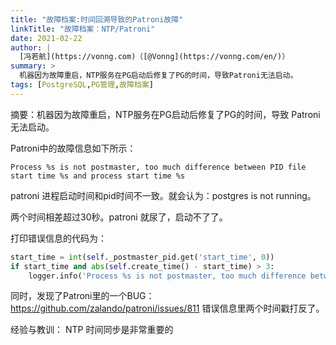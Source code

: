 ```yaml
---
title: "故障档案:时间回溯导致的Patroni故障"
linkTitle: "故障档案：NTP/Patroni"
date: 2021-02-22
author: |
  [冯若航](https://vonng.com)（[@Vonng](https://vonng.com/en/)）
summary: >
  机器因为故障重启，NTP服务在PG启动后修复了PG的时间，导致Patroni无法启动。
tags: [PostgreSQL,PG管理,故障档案]
---
```



摘要：机器因为故障重启，NTP服务在PG启动后修复了PG的时间，导致 Patroni 无法启动。

Patroni中的故障信息如下所示：

```
Process %s is not postmaster, too much difference between PID file start time %s and process start time %s
```

patroni 进程启动时间和pid时间不一致。就会认为：postgres is not running。

两个时间相差超过30秒。patroni 就尿了，启动不了了。


打印错误信息的代码为：

```python
start_time = int(self._postmaster_pid.get('start_time', 0))
if start_time and abs(self.create_time() - start_time) > 3:
    logger.info('Process %s is not postmaster, too much difference between PID file start time %s and process start time %s', self.pid, self.create_time(), start_time)
```


同时，发现了Patroni里的一个BUG：https://github.com/zalando/patroni/issues/811 错误信息里两个时间戳打反了。

经验与教训： NTP 时间同步是非常重要的